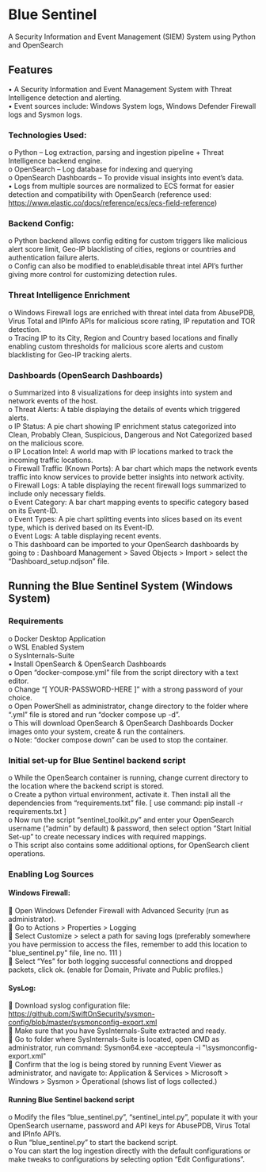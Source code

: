 # Blue Sentinel
A Security Information and Event Management (SIEM) System using Python and OpenSearch
## Features
•	A Security Information and Event Management System with Threat Intelligence detection and alerting.  
•	Event sources include: Windows System logs, Windows Defender Firewall logs and Sysmon logs.  
### Technologies Used:  
o	Python – Log extraction, parsing and ingestion pipeline + Threat Intelligence backend engine.  
o	OpenSearch – Log database for indexing and querying  
o	OpenSearch Dashboards – To provide visual insights into event’s data.  
•	Logs from multiple sources are normalized to ECS format for easier detection and compatibility with OpenSearch (reference used: https://www.elastic.co/docs/reference/ecs/ecs-field-reference)  
### Backend Config:  
o	Python backend allows config editing for custom triggers like malicious alert score limit, Geo-IP blacklisting of cities, regions or countries and authentication failure alerts.  
o	Config can also be modified to enable\disable threat intel API’s further giving more control for customizing detection rules.    
### Threat Intelligence Enrichment  
o	Windows Firewall logs are enriched with threat intel data from AbusePDB, Virus Total and IPInfo APIs for malicious score rating, IP reputation and TOR detection.  
o	Tracing IP to its City, Region and Country based locations and finally enabling custom thresholds for malicious score alerts and custom blacklisting for Geo-IP tracking alerts.  
### Dashboards (OpenSearch Dashboards)  
o	Summarized into 8 visualizations for deep insights into system and network events of the host.  
o	Threat Alerts: A table displaying the details of events which triggered alerts.  
o	IP Status: A pie chart showing IP enrichment status categorized into Clean, Probably Clean, Suspicious, Dangerous and Not Categorized based on the malicious score.  
o	IP Location Intel: A world map with IP locations marked to track the incoming traffic locations.  
o	Firewall Traffic (Known Ports): A bar chart which maps the network events traffic into know services to provide better insights into network activity.  
o	Firewall Logs: A table displaying the recent firewall logs summarized to include only necessary fields.  
o	Event Category: A bar chart mapping events to specific category based on its Event-ID.  
o	Event Types: A pie chart splitting events into slices based on its event type, which is derived based on its Event-ID.  
o	Event Logs: A table displaying recent events.  
o	This dashboard can be imported to your OpenSearch dashboards by going to : Dashboard Management > Saved Objects > Import > select the “Dashboard_setup.ndjson” file.    

## Running the Blue Sentinel System (Windows System)
### Requirements  
o	Docker Desktop Application  
o	WSL Enabled System  
o	SysInternals-Suite  
•	Install OpenSearch & OpenSearch Dashboards  
o	Open “docker-compose.yml” file from the script directory with a text editor.  
o	Change “[ YOUR-PASSWORD-HERE ]” with a strong password of your choice.  
o	Open PowerShell as administrator, change directory to the folder where “.yml” file is stored and run “docker compose up -d”.  
o	This will download OpenSearch & OpenSearch Dashboards Docker images onto your system, create & run the containers.  
o	Note: “docker compose down” can be used to stop the container.  
### Initial set-up for Blue Sentinel backend script  
o	While the OpenSearch container is running, change current directory to the location where the backend script is stored.   
o	Create a python virtual environment, activate it. Then install all the dependencies from “requirements.txt” file. [ use command: pip install -r requirements.txt ]  
o	Now run the script “sentinel_toolkit.py” and enter your OpenSearch username (“admin” by default) & password, then select option “Start Initial Set-up” to create necessary indices with required mappings.   
o	This script also contains some additional options, for OpenSearch client operations.  

### Enabling Log Sources  
#### Windows Firewall:  
	Open Windows Defender Firewall with Advanced Security (run as administrator).  
	Go to Actions > Properties > Logging   
	Select Customize > select a path for saving logs (preferably somewhere you have permission to access the files, remember to add this location to "blue_sentinel.py" file, line no. 111 )  
	Select “Yes” for both logging successful connections and dropped packets, click ok. (enable for Domain, Private and Public profiles.)  
#### SysLog:  
	Download syslog configuration file: https://github.com/SwiftOnSecurity/sysmon-config/blob/master/sysmonconfig-export.xml  
	Make sure that you have SysInternals-Suite extracted and ready.  
	Go to folder where SysInternals-Suite is located, open CMD as administrator, run command: Sysmon64.exe -accepteula -i "<Path to file>\sysmonconfig-export.xml"  
	Confirm that the log is being stored by running Event Viewer as administrator, and navigate to: Application & Services > Microsoft > Windows > Sysmon > Operational (shows list of logs collected.)   
#### Running Blue Sentinel backend script  
o	Modify the files “blue_sentinel.py”, “sentinel_intel.py”, populate it with your OpenSearch username, password and API keys for AbusePDB, Virus Total and IPInfo API’s.  
o	Run “blue_sentinel.py” to start the backend script.  
o	You can start the log ingestion directly with the default configurations or make tweaks to configurations by selecting option “Edit Configurations”.  

